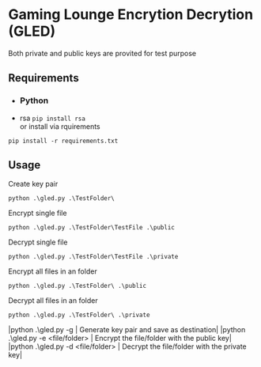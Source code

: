 # Gaming Lounge Encrytion Decrytion (GLED)

Both private and public keys are provited for test purpose

## Requirements

- ### Python
- rsa `pip install rsa`<br>
  or install via rquirements

```
pip install -r requirements.txt
```

## Usage

Create key pair

```
python .\gled.py .\TestFolder\
```

Encrypt single file

```
python .\gled.py .\TestFolder\TestFile .\public
```

Decrypt single file

```
python .\gled.py .\TestFolder\TestFile .\private
```

Encrypt all files in an folder

```
python .\gled.py .\TestFolder\ .\public
```

Decrypt all files in an folder

```
python .\gled.py .\TestFolder\ .\private
```

|python .\gled.py -g <destination> | Generate key pair and save as destination|
|python .\gled.py -e <file/folder> <public key> | Encrypt the file/folder with the public key|
|python .\gled.py -d <file/folder> <private key> | Decrypt the file/folder with the private key|
